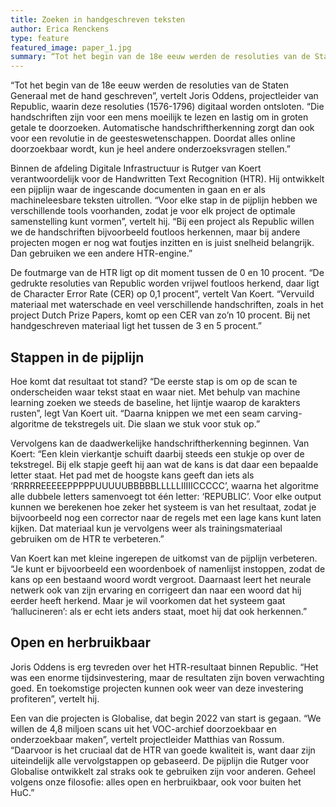 ```yaml
---
title: Zoeken in handgeschreven teksten
author: Erica Renckens
type: feature
featured_image: paper_1.jpg
summary: “Tot het begin van de 18e eeuw werden de resoluties van de Staten Generaal met de hand geschreven”, vertelt Joris Oddens, projectleider van Republic, waarin deze resoluties (1576-1796) digitaal worden ontsloten. “Die handschriften zijn voor een mens moeilijk te lezen en lastig om in groten getale te doorzoeken. Automatische handschriftherkenning zorgt dan ook voor een revolutie in de geesteswetenschappen. Doordat alles online doorzoekbaar wordt, kun je heel andere onderzoeksvragen stellen.”.
---
```

“Tot het begin van de 18e eeuw werden de resoluties van de Staten Generaal met de hand geschreven”, vertelt Joris Oddens, projectleider van Republic, waarin deze resoluties (1576-1796) digitaal worden ontsloten. “Die handschriften zijn voor een mens moeilijk te lezen en lastig om in groten getale te doorzoeken. Automatische handschriftherkenning zorgt dan ook voor een revolutie in de geesteswetenschappen. Doordat alles online doorzoekbaar wordt, kun je heel andere onderzoeksvragen stellen.”

Binnen de afdeling Digitale Infrastructuur is Rutger van Koert verantwoordelijk voor de Handwritten Text Recognition (HTR). Hij ontwikkelt een pijplijn waar de ingescande documenten in gaan en er als machineleesbare teksten uitrollen. “Voor elke stap in de pijplijn hebben we verschillende tools voorhanden, zodat je voor elk project de optimale samenstelling kunt vormen”, vertelt hij. “Bij een project als Republic willen we de handschriften bijvoorbeeld foutloos herkennen, maar bij andere projecten mogen er nog wat foutjes inzitten en is juist snelheid belangrijk. Dan gebruiken we een andere HTR-engine.”

De foutmarge van de HTR ligt op dit moment tussen de 0 en 10 procent. “De gedrukte resoluties van Republic worden vrijwel foutloos herkend, daar ligt de Character Error Rate (CER) op 0,1 procent”, vertelt Van Koert. “Vervuild materiaal met waterschade en veel verschillende handschriften, zoals in het project Dutch Prize Papers, komt op een CER van zo’n 10 procent. Bij net handgeschreven materiaal ligt het tussen de 3 en 5 procent.”

## Stappen in de pijplijn

Hoe komt dat resultaat tot stand? “De eerste stap is om op de scan te onderscheiden waar tekst staat en waar niet. Met behulp van machine learning zoeken we steeds de baseline, het lijntje waarop de karakters rusten”, legt Van Koert uit. “Daarna knippen we met een seam carving-algoritme de tekstregels uit. Die slaan we stuk voor stuk op.”

Vervolgens kan de daadwerkelijke handschriftherkenning beginnen. Van Koert: “Een klein vierkantje schuift daarbij steeds een stukje op over de tekstregel. Bij elk stapje geeft hij aan wat de kans is dat daar een bepaalde letter staat. Het pad met de hoogste kans geeft dan iets als ‘RRRRREEEEEPPPPPUUUUUBBBBBLLLLLIIIIICCCCC’, waarna het algoritme alle dubbele letters samenvoegt tot één letter: ‘REPUBLIC’. Voor elke output kunnen we berekenen hoe zeker het systeem is van het resultaat, zodat je bijvoorbeeld nog een corrector naar de regels met een lage kans kunt laten kijken. Dat materiaal kun je vervolgens weer als trainingsmateriaal gebruiken om de HTR te verbeteren.”

Van Koert kan met kleine ingerepen de uitkomst van de pijplijn verbeteren. “Je kunt er bijvoorbeeld een woordenboek of namenlijst instoppen, zodat de kans op een bestaand woord wordt vergroot. Daarnaast leert het neurale netwerk ook van zijn ervaring en corrigeert dan naar een woord dat hij eerder heeft herkend. Maar je wil voorkomen dat het systeem gaat ‘hallucineren’: als er echt iets anders staat, moet hij dat ook herkennen.”

## Open en herbruikbaar

Joris Oddens is erg tevreden over het HTR-resultaat binnen Republic. “Het was een enorme tijdsinvestering, maar de resultaten zijn boven verwachting goed. En toekomstige projecten kunnen ook weer van deze investering profiteren”, vertelt hij.

Een van die projecten is Globalise, dat begin 2022 van start is gegaan. “We willen de 4,8 miljoen scans uit het VOC-archief doorzoekbaar en onderzoekbaar maken”, vertelt projectleider Matthias van Rossum. “Daarvoor is het cruciaal dat de HTR van goede kwaliteit is, want daar zijn uiteindelijk alle vervolgstappen op gebaseerd. De pijplijn die Rutger voor Globalise ontwikkelt zal straks ook te gebruiken zijn voor anderen. Geheel volgens onze filosofie: alles open en herbruikbaar, ook voor buiten het HuC.”
